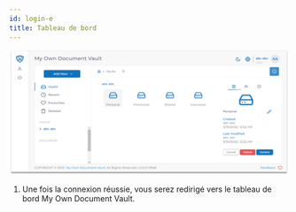 ```yaml
---
id: login-e
title: Tableau de bord
---
```


![dashboard](../static/img/dashboard.png)

1. Une fois la connexion réussie, vous serez redirigé vers le tableau de bord My Own Document Vault.
